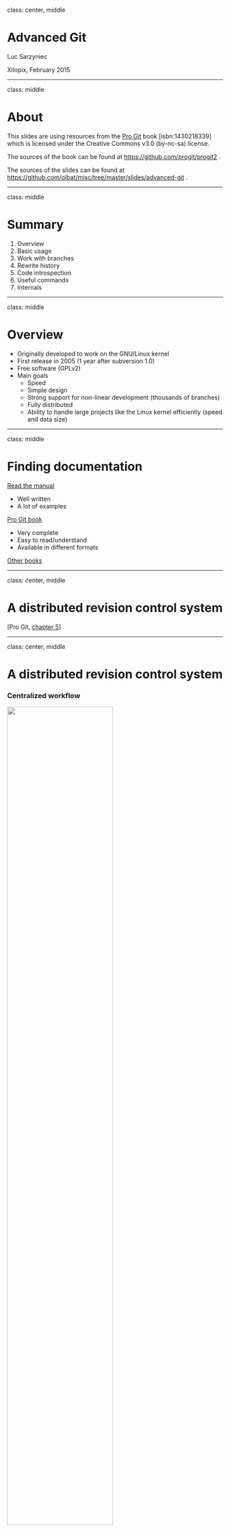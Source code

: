 class: center, middle

# Advanced Git

Luc Sarzyniec

Xilopix, February 2015

---

class: middle

# About

This slides are using resources from the [Pro Git](https://git-scm.com/book) book [isbn:1430218339] which is licensed under the Creative Commons v3.0 (by-nc-sa) license.

The sources of the book can be found at https://github.com/progit/progit2 .

The sources of the slides can be found at https://github.com/olbat/misc/tree/master/slides/advanced-git .

---

class: middle

# Summary

1. Overview
2. Basic usage
3. Work with branches
4. Rewrite history
5. Code introspection
6. Useful commands
7. Internals

---

class: middle

# Overview

* Originally developed to work on the GNU/Linux kernel
* First release in 2005 (1 year after subversion 1.0)
* Free software (GPLv2)
* Main goals
  * Speed
  * Simple design
  * Strong support for non-linear development (thousands of branches)
  * Fully distributed
  * Ability to handle large projects like the Linux kernel efficiently (speed and data size)

---

class: middle

# Finding documentation

[Read the manual](http://git-scm.com/docs)
* Well written
* A lot of examples

[Pro Git book](http://git-scm.com/book)
* Very complete
* Easy to read/understand
* Available in different formats

[Other books](https://www.quora.com/What-is-the-best-Git-book)

---

class: center, middle

# A distributed revision control system

[Pro Git, [chapter 5](http://git-scm.com/book/en/v2/Distributed-Git-Distributed-Workflows)]

---


class: center, middle

# A distributed revision control system

### Centralized workflow

<img src="centralized.png" width="70%"/>

---

class: center, middle

# A distributed revision control system

### Integration manager workflow

<img src="integration-manager.png" width="90%"/>

---

class: center, middle

# A distributed revision control system

### Dictator and Lieutenants workflow

<img src="benevolent-dictator.png" width="100%"/>

---

class: center, middle

# Git basics

[Pro Git, [chapter 2](http://git-scm.com/book/en/v2/Git-Basics-Getting-a-Git-Repository)]

---

class: middle

# Start to work

1. Create an empty (sandbox) repository
```bash
$ git init --bare /tmp/sandbox.git
```
2. Clone the repository
```bash
$ git clone file:///tmp/sandbox.git
```
3. Start to work in the master branch
```bash
$ cd /tmp/sandbox
$ git checkout -b master
```

---

class: center, middle

# State of the repository

[Pro Git, [chapter 2.2](http://git-scm.com/book/en/v2/Git-Basics-Recording-Changes-to-the-Repository)]

---

# State of the repository

* State of the repository in long format

```bash
$ git status
Changes to be committed:
	new file:   staged_file
	deleted:    file

Changes not staged for commit:
	modified:   modified_file

Untracked files:
	new_file
```

* State of the repository in short format

```bash
$ git status -s # --short
D  file
 M modified_file
A  staged_file
?? new_file
```

---

class: center

# State of files

<img src="lifecycle.png" width="80%"/>

---

class: center

# HEAD, index and working dir.

<img src="workflow.png"/>

[Git blog, [reset](http://git-scm.com/blog/2011/07/11/reset.html)]

---

class: center, middle

# Planing modifications

[Pro Git, [chapter 2.2](http://git-scm.com/book/en/v2/Git-Basics-Recording-Changes-to-the-Repository)]

---

# Staging modifications

* Stage only some parts of a file (interactive)
```bash
$ git add -p FILE # --patch
```

* Stage all indexed files that has changed
```bash
$ git add -u # --update
```

* Stage both modified and untracked files
```bash
$ git add -A # --all
```

* Unstage staged files
```bash
$ git reset HEAD FILE1 FILE2 .. FILEn
```

---

# Discard local modifications

* Discard changes in files
```bash
$ git checkout -- FILE1 FILE2 .. FILEn
```

* Undo commit and keep modified/new files in index
```bash
$ git reset --soft HEAD^
```

* Undo commit and remove modified/new files from index
```bash
$ git reset HEAD^
```

* Undo commit and undo changes to indexed files
```bash
$ git reset --hard HEAD^
```

[Pro Git, [chapter 2.4](http://git-scm.com/book/en/v2/Git-Basics-Undoing-Things)]

---

# Save repository state w/o commit

* Stash some modifications (saves the current diff)

```bash
$ git status -s
A  file
 M modified_file
D  removed_file
?? untracked_file

$ git stash save

$ git status -s
?? untracked_file
```

* List current stashed changes

```bash
$ git stash list
HEAD is now at ce499bc commit
stash@{0}: WIP on test: ce499bc commit
stash@{1}: WIP on master: 0029594 commit2
```

[Pro Git, [chapter 7.3](http://git-scm.com/book/en/v2/Git-Tools-Stashing-and-Cleaning)]

---

# Save repository state w/o commit

* Display a specific stash

```bash
$ git stash show stash@{0} # -p to show in diff format
file          | 1 +
modified_file | 2 +-
removed_file  | 0
3 files changed, 2 insertions(+), 1 deletion(-)
```

* Apply stashed changes (apply diff)

```bash
$ git stash apply # stash@{0}
$ git status -s
A  file
 M modified_file
D  removed_file
?? untracked_file
```

* Create a new branch and apply stashed changes in the top of it

```bash
git stash branch # stash@{0}
```

---

class: center, middle

# Save modifications

---

# Commit changes

* Commit and specify message on the CLI
```bash
$ git commit -m 'message'
```

* Skip the staging area
```bash
$ git commit -m "message" -a # ~ git add -a && commit
```

* Select what to commit (interactive)
```bash
$ git commit -m "message" -p # ~ git add -p && commit
```

* Rewrite (amend) the last commit (staged files will be added in the commit)
```bash
$ git commit --amend # --no-edit
```
---

class: center, middle

# View modifications

---

# View modifications

* View unstaged modifications
```bash
$ git diff
```

* View staged modifications
```bash
$ git diff --cached
```

* View modifications between two branches
```bash
$ git diff master..develop
$ git diff origin/develop..develop
```

* View changes of a specific file
```bash
$ git diff -- filename
$ git diff master..develop -- filename
```

---

# View modifications

* Summary of changes
```bash
$ git diff --stat
```

* Show ~bitwise diff
```bash
$ git diff --color-words
```

* View changes of a specific commit
```bash
$ git show HEAD~
```

* Show the content of a file in a specified version
```bash
$ git show HEAD~:filename
$ git show fa616be:filename
```

---

class: center, middle

# Explore the history

[Pro Git, [chapter 2.3](http://git-scm.com/book/en/v2/Git-Basics-Viewing-the-Commit-History)]


---

# Exploring the history

* Show the history of another branch in short version
```bash
$ git log --oneline branchname
```

* Show the history with branch names
```bash
$ git log --decorate # git config --global log.decorate true
```

* Show graph version of the history
```bash
$ git log --graph # --all to display every branches
```

* Summary of history gouped by author
```bash
$ git shortlog
```

---

# Specifying revisions

* The previous commit: `HEAD^`, `HEAD~`, `HEAD^1`
* The previous commit of the _develop_ branch: `develop~1` or `develop^1`
* Two commit before _fa616be_: `fa616be~2` or `fa616be^^`
* Three commit before this commit: `HEAD~3` or `HEAD^^^`

```bash
Commit tree          Revisions

G   H   I   J        A =      = A^0
 \ /     \ /         B = A^   = A^1     = A~1
  D   E   F          C = A^2  = A^2
   \  |  / \         D = A^^  = A^1^1   = A~2
    \ | /   |        E = B^2  = A^^2
     \|/    |        F = B^3  = A^^3
      B     C        G = A^^^ = A^1^1^1 = A~3
       \   /         H = D^2  = B^^2    = A^^^2  = A~2^2
        \ /          I = F^   = B^3^    = A^^3^
         A           J = F^2  = B^3^2   = A^^3^2
```

[[git rev-parse manual](http://git-scm.com/docs/git-rev-parse), section _SPECIFYING REVISIONS_]

---

class: center, middle

# Work in team

[Pro Git, [chapter 2.5](http://git-scm.com/book/en/v2/Git-Basics-Working-with-Remotes) and [chapter 5.2](http://git-scm.com/book/en/v2/Distributed-Git-Contributing-to-a-Project)]

---

# Download and upload changes

* Push several new branches on the remote
```bash
$ git push origin branchname name:othername HEAD:name
```

* Delete a branch from the remote
```bash
$ git push origin :branchname
```

* Delete local branches that track deleted remote branches
```bash
$ git fetch origin -p # --prune
```

* Fetch changes from a branch in a specific branch
```bash
$ git fetch origin master:updated_master
```

[Pro Git, [chapter 3.5](http://git-scm.com/book/en/v2/Git-Branching-Remote-Branches)]

---

# Working with remotes

Local view
```bash
$ find .git/refs -type f
.git/refs/heads/localbranch
.git/refs/heads/master
.git/refs/remotes/origin/master
.git/refs/remotes/origin/remotebranch
```

Classic state
```bash
                                        C1   C2   C3
uri:///project.git/refs/heads/master ----*----*----*
(remote,read-write)
                                        C1   C2
refs/remotes/origin/master --------------*----*
(local,read-only)
                                        C1
refs/heads/master -----------------------*
(local,read-write)
```

---

# Fetch and Pull

Fetch (`git fetch origin master`)
```bash
                                        C1   C2   C3
uri:///project.git/refs/heads/master ----*----*----*
(remote,read-write)                                | update
                                        C1   C2    v
refs/remotes/origin/master --------------*----*====*
(local,read-only)                                 C3
                                        C1
refs/heads/master -----------------------*
(local,read-write)
```

Pull (`git pull origin master` or `git fetch origin master:master`)
```bash
                                        C1   C2   C3
uri:///project.git/refs/heads/master ----*----*----*
(remote,read-write)                                | update
                                        C1   C2    v
refs/remotes/origin/master --------------*----*====*
(local,read-only)                                  | merge
                                        C1         v
refs/heads/master -----------------------*====*====*
(local,read-write)                           C2   C3
```

---

# Discard remote modifications

* Revert commits (applies the reverse diffs)
```bash
$ git revert COMMIT1 COMMIT2 .. COMMITn
$ git push origin
```

* Override a remote branch with a local one (TO AVOID)
```bash
$ git rebase -i ... # rewrite history
$ git push -f origin branch
# Prepare yourself to be punched by co-workers
```

---

class: center, middle

# Working with branches

[Pro Git, [chapter 3](http://git-scm.com/book/en/v2/Git-Branching-Branches-in-a-Nutshell)]

---

# Working in branches

```bash
$ git branch testing
```
<img src="head-to-master.png" width="80%"/>


---

# Working in branches

```bash
$ git checkout testing
```
<img src="head-to-testing.png" width="80%"/>

---

# Working in branches

```bash
$ git add ... && git commit ... # in testing
```
<img src="advance-testing.png" width="100%"/>

---

# Working in branches

```bash
$ git checkout master
```
<img src="checkout-master.png" width="100%"/>

---

# Working in branches

```bash
$ git add ... && git commit ... # in master
```
<img src="advance-master.png" width="100%"/>

---

# Working with branches

* Show history of HEAD's values (find deleted/reseted branch)
```bash
$ git reflog
```

* Create and checkout a new branch based on an existing one
```bash
$ git checkout -b feature origin/master
```

* Checkout a new empty branch
```bash
$ git checkout --orphan newbranch
$ git rm -r --cached .
```

* Clean: remove every local branches that has been merged
```bash
git branch --merged master | grep -v '^\*' | xargs -n 1 git branch -d
```

---

class: center, middle

# Integrate changes between branches

[Pro Git, [chapter 5.3](http://git-scm.com/book/en/v2/Distributed-Git-Maintaining-a-Project)]

---

# Integrate changes between branches

* Simple divergent history

<img src="basic-rebase-1.png" width="80%"/>

---

# Integrate changes between branches

* Merging
```bash
$ git checkout master
$ git merge experiment
```

<img src="basic-rebase-2.png" width="90%"/>

[Pro Git, [chapter 3.2](http://git-scm.com/book/en/v2/Git-Branching-Basic-Branching-and-Merging)]

---

# Integrate changes between branches

* Simple divergent history

<img src="basic-rebase-1.png" width="80%"/>

---

# Integrate changes between branches

* Rebasing
```bash
$ git checkout experiment
$ git rebase master
```

<img src="basic-rebase-3.png" width="100%"/>

[Pro Git, [chapter 3.6](http://git-scm.com/book/en/v2/Git-Branching-Rebasing)]

---

# Integrate changes between branches

* Rebasing
```bash
$ git checkout master
$ git merge --ff experiment
```

<img src="basic-rebase-4.png" width="100%"/>

---

# Integrate changes between branches

* Complex divergent history

<img src="interesting-rebase-1.png" width="80%"/>

---

# Integrate changes between branches

* Rebase a branch onto another
```bash
$ git rebase --onto master server client
```

<img src="interesting-rebase-2.png" width="100%"/>

---

# Integrate changes between branches

* Rebase a branch onto another
```bash
$ git checkout master
$ git merge --ff client
```

<img src="interesting-rebase-3.png" width="100%"/>

---

# Integrate changes between branches

* Another simple divergent history

<img src="cherry-1.png" width="85%"/>

---

# Integrate changes between branches

* Cherry-Picking (applies the diff of a commit on another branch)
```bash
$ git checkout master
$ git cherry-pick e43a6
```
<img src="cherry-2.png" width="90%"/>

[Pro Git, [chapter 5.3](http://git-scm.com/book/en/v2/Distributed-Git-Maintaining-a-Project)]

---

# Integrate changes between branches

* Cherry-Picking and keep track of the original commit

```bash
$ git checkout master

$ git cherry-pick -x db3e256ed4a23c92077aa2f136edab95970e8597

$ git show HEAD
commit 841a4e2375b5dc586c283fd4fb6f1f0a9ee443d3 (HEAD, master)
Author: Luc Sarzyniec <luc.sarzyniec@xilopix.com>
Date:   Tue Feb 24 08:27:00 2015 +0100

    commit4

    (cherry picked from commit db3e256ed4a23c92077aa2f136edab95970e8597)
```

---

class: center, middle

# Rewrite history

[Pro Git, [chapter 7.6](http://git-scm.com/book/en/v2/Git-Tools-Rewriting-History)]

---

# Rewrite history

* Rewrite (amend) the last commit

```bash
$ # git add ...; git rm ...
$ git commit --amend # --no-edit
```

* Rewrite several commits

```bash
$ git rebase -i HEAD~3
pick f7f3f6d commit 4
pick 310154e commit 5
pick a5f4a0d commit 6

# Rebase 710f0f8..a5f4a0d onto 710f0f8
#
# Commands:
#  p, pick = use commit
#  r, reword = use commit, but edit the commit message
#  e, edit = use commit, but stop for amending
#  s, squash = use commit, but meld into previous commit
#  f, fixup = like "squash", but discard this commit's log message
#  x, exec = run command (the rest of the line) using shell
```
---

# Rewrite history

* Rewrite commit messages only
```bash
$ git rebase -i HEAD~3
pick f7f3f6d commit 4
reword 310154e commit 5
pick a5f4a0d commit 6
```

* Re-order commits
```bash
$ git rebase -i HEAD~3
pick 310154e commit 5 # <-
pick f7f3f6d commit 4 # ->
pick a5f4a0d commit 6
```

* Delete commits
```bash
$ git rebase -i HEAD~3
pick f7f3f6d commit 4
pick a5f4a0d commit 6
```

---

class: center, middle

# Rewrite history
### Edit several commits

---

# Edit several commits

* Select which commit to edit

```bash
$ git rebase -i HEAD~3
edit f7f3f6d commit 4
edit 310154e commit 5
pick a5f4a0d commit 6
# Save and quit

Stopped at f7f3f6d ... commit 4
You can amend the commit now, with

	git commit --amend

Once you are satisfied with your changes, run

	git rebase --continue
```

* Rewrite the first commit

```bash
# edit files
$ git add ... # git rm ...
$ git commit --amend
```

---

# Edit several commits

* Continue with the second commit

```bash
$ git rebase --continue
Stopped at 310154e ... commit 5

# edit files
$ git add ... # git rm ...
$ git commit --amend

$ git rebase --continue
Successfully rebased and updated refs/heads/master.
```

* Check that everything was done as expected

```bash
$ git log --oneline -3
53bb260 commit 4 # SHA1 has changed since files were modified
f8765fa new commit 5 # SHA1 has changed since files and message were modified
4fc3652 commit 6 # SHA1 has changed since parents were modified
```

---

class: center, middle

# Rewrite history
### Mix commits

---

# Mix commits

* Select the commits to be mixed (with the previous commit)

```bash
$ git rebase -i HEAD~3
pick f7f3f6d commit 4
squash 310154e commit 5
pick a5f4a0d commit 6
```

* Create a new commit message

```bash
# This is a combination of 2 commits.
# The first commit's message is:
commit 4

# This is the 2nd commit message:
commit 5
```

* Check that everything was done as expected

```bash
$ git log --oneline -2
pick f7f3f6d commit 4 and 5
pick a5f4a0d commit 6
```
---

class: center, middle

# Rewrite history
### Insert new commits

---

# Insert new commits

* Select where to insert the commit (after witch existing commit)

```bash
$ git rebase -i HEAD~3
edit f7f3f6d commit 4
edit 310154e commit 5
pick a5f4a0d commit 6
```

* Add files and create new commits

```bash
$ git add ... && git commit -m "commit 4-1"
$ git rebase --continue
$ git add ... && git commit -m "commit 5-1"
$ git add ... && git commit -m "commit 5-2"
$ git rebase --continue
```

* Check that everything was done as expected

```bash
$ git log --oneline -6
f7f3f6d commit 4
0737964 commit 4-1
310154e commit 5
fa96cb9 commit 5-1
26cd81d commit 5-2
cc4ad9a commit 6
```

---

class: center, middle

# Rewrite history
### Split commits

---

# Split commits

* Select the commits to split

```bash
$ git rebase -i HEAD~3
pick f7f3f6d commit 4
edit 310154e commit 5
pick a5f4a0d commit 6
```

* Reset the current commit

```bash
$ git reset HEAD~
```

* Create several new commits

```bash
$ git add ...
$ git commit -m 'first'

$ git add ...
$ git commit -m 'second'

$ git add ...
$ git commit -m 'third'
```

---

# Split commits

* Continue once it's done

```bash
$ git rebase --continue
Successfully rebased and updated refs/heads/master.
```

* Check that everything was done as expected

```bash
$ git log --oneline -5
f7f3f6d commit 4
66b1120 first
afcd336 second
4fc3652 third
a5f4a0d commit 6
```

---

# Automatically rewrite history

* Automatically rewrite __all__ the history
```bash
git filter-branch --tree-filter 'rm -f passwords.txt' HEAD
```

* Change your email address
```bash
git filter-branch --commit-filter '
  if [ "$GIT_AUTHOR_EMAIL" = "schacon@localhost" ];
  then
          GIT_AUTHOR_NAME="Scott Chacon";
          GIT_AUTHOR_EMAIL="schacon@example.com";
          git commit-tree "$@";
  else
          git commit-tree "$@";
  fi' HEAD
```

---

class: center, middle

# Debugging

[Pro Git, [chapter 7.10](http://git-scm.com/book/en/v2/Git-Tools-Debugging-with-Git)]

---

# Code introspection

* Read the code annotated with commit/line

```bash
$ git blame -L 1,10 zlib.c
b0613ce0 (Jonathan Nieder 2010-11-06 06:47:34 -0500  1) /*
b0613ce0 (Jonathan Nieder 2010-11-06 06:47:34 -0500  2)  * zlib wrappers to make sure we don't silently miss errors
b0613ce0 (Jonathan Nieder 2010-11-06 06:47:34 -0500  3)  * at init time.
b0613ce0 (Jonathan Nieder 2010-11-06 06:47:34 -0500  4)  */
b0613ce0 (Jonathan Nieder 2010-11-06 06:47:34 -0500  5) #include "cache.h"
b0613ce0 (Jonathan Nieder 2010-11-06 06:47:34 -0500  6) 
1a507fc1 (Junio C Hamano  2011-06-10 10:31:34 -0700  7) static const char *zerr_to_string(int status)
b0613ce0 (Jonathan Nieder 2010-11-06 06:47:34 -0500  8) {
1a507fc1 (Junio C Hamano  2011-06-10 10:31:34 -0700  9)         switch (status) {
b0613ce0 (Jonathan Nieder 2010-11-06 06:47:34 -0500 10)         case Z_MEM_ERROR:
1a507fc1 (Junio C Hamano  2011-06-10 10:31:34 -0700 11)                 return "out of memory";
b0613ce0 (Jonathan Nieder 2010-11-06 06:47:34 -0500 12)         case Z_VERSION_ERROR:
1a507fc1 (Junio C Hamano  2011-06-10 10:31:34 -0700 13)                 return "wrong version";
1a507fc1 (Junio C Hamano  2011-06-10 10:31:34 -0700 14)         case Z_NEED_DICT:
1a507fc1 (Junio C Hamano  2011-06-10 10:31:34 -0700 15)                 return "needs dictionary";
1a507fc1 (Junio C Hamano  2011-06-10 10:31:34 -0700 16)         case Z_DATA_ERROR:
1a507fc1 (Junio C Hamano  2011-06-10 10:31:34 -0700 17)                 return "data stream error";
1a507fc1 (Junio C Hamano  2011-06-10 10:31:34 -0700 18)         case Z_STREAM_ERROR:
1a507fc1 (Junio C Hamano  2011-06-10 10:31:34 -0700 19)                 return "stream consistency error";
b0613ce0 (Jonathan Nieder 2010-11-06 06:47:34 -0500 20)         default:
```

---

# Code introspection

* In short format

```bash
$ git blame -L 1,10 -s zlib.c
b0613ce0  1) /*
b0613ce0  2)  * zlib wrappers to make sure we don't silently miss errors
b0613ce0  3)  * at init time.
b0613ce0  4)  */
b0613ce0  5) #include "cache.h"
b0613ce0  6) 
1a507fc1  7) static const char *zerr_to_string(int status)
b0613ce0  8) {
1a507fc1  9)    switch (status) {
b0613ce0 10)    case Z_MEM_ERROR:
1a507fc1 11)            return "out of memory";
b0613ce0 12)    case Z_VERSION_ERROR:
1a507fc1 13)            return "wrong version";
1a507fc1 14)    case Z_NEED_DICT:
1a507fc1 15)            return "needs dictionary";
1a507fc1 16)    case Z_DATA_ERROR:
1a507fc1 17)            return "data stream error";
1a507fc1 18)    case Z_STREAM_ERROR:
1a507fc1 19)            return "stream consistency error";
b0613ce0 20)    default:
```
---

# Code introspection

* See where sections of code originally came from

```bash
$ git blame -s -C -L 1,20 zlib.c 
b0613ce0 zlib.c     1) /*
39c68542 wrapper.c  2)  * zlib wrappers to make sure we don't silently miss errors
39c68542 wrapper.c  3)  * at init time.
39c68542 wrapper.c  4)  */
b0613ce0 zlib.c     5) #include "cache.h"
b0613ce0 zlib.c     6) 
1a507fc1 zlib.c     7) static const char *zerr_to_string(int status)
b0613ce0 zlib.c     8) {
1a507fc1 zlib.c     9)  switch (status) {
b0613ce0 zlib.c    10)  case Z_MEM_ERROR:
1a507fc1 zlib.c    11)          return "out of memory";
b0613ce0 zlib.c    12)  case Z_VERSION_ERROR:
1a507fc1 zlib.c    13)          return "wrong version";
1a507fc1 zlib.c    14)  case Z_NEED_DICT:
1a507fc1 zlib.c    15)          return "needs dictionary";
1a507fc1 zlib.c    16)  case Z_DATA_ERROR:
1a507fc1 zlib.c    17)          return "data stream error";
1a507fc1 zlib.c    18)  case Z_STREAM_ERROR:
1a507fc1 zlib.c    19)          return "stream consistency error";
b0613ce0 zlib.c    20)  default:
```

---

# Track a bug using binary search

* Start to search, specify the commit of the last working version

```bash
$ git bisect start HEAD v2.2.0
Bisecting: 150 revisions left to test after this (roughly 7 steps)
```

* At each step specify if the current snapshot is working or not

```bash
# Do some tests
$ git bisect good
Bisecting: 75 revisions left to test after this (roughly 6 steps)

# Do some tests
$ git bisect bad
Bisecting: 37 revisions left to test after this (roughly 5 steps)

# ...
```

* Find the version that introduced the bug (-> read the diff to understand)

```bash
# ...
bcbdeb1a1256f777e52192fa7da0f7dbad680162 is the first bad commit

$ git show -p bcbdeb1a1256f777e52192fa7da0f7dbad680162
```

---

# Track a bug automating binary search

* Find a command or create a script to reproduce the bug
```bash
rake test # ?
```

* Start the binary search
```bash
$ git bisect start HEAD v2.2.0
```

* Use the script to automatically run the binary search
```bash
$ git bisect run rake test
```

* Stop the binary search procedure
```bash
$ git bisect reset
```

[See [http://lwn.net/Articles/317154/](http://lwn.net/Articles/317154/)]

---

class: center, middle

# Other useful commands

[Pro Git, [chapter 7](http://git-scm.com/book/en/v2/Git-Tools-Revision-Selection)]

---

# Other useful commands

* Grep in a specific commit
```bash
git grep test 49e4c29
49e4c29:lib/disco/common/service.rb:      test_connect()
49e4c29:lib/disco/common/service.rb:    def test_connect()
```
* Find in which tag a commit was included
```bash
$ git describe --tag 49e4c299dc390698724da5d21de853c44737c65c
0.1.0
```

* Remove untracked files from the working directory
```bash
$ git clean # -d to remove directories too
```

* Create an archive of the repository (a commit/tag can be specified)
```bash
$ git archive -o soft-2.2.0.tar.gz v2.2.0
```
---

# Other useful commands

* Resolve conflicts using an external (GUI?) tool
```bash
$ git mergetool
```

[Pro Git, [chapter 3.2](http://git-scm.com/book/en/v2/Git-Branching-Basic-Branching-and-Merging#_basic_merge_conflicts)]

* Share changes saving commits in a bundle file (can be sent by mail, ...)
  * Create the bundle file
```bash
$ git bundle create repo.bundle HEAD master
```

  * Load the downloaded bundle file
```bash
$ git clone repo.bundle repo
```
```bash
$ git fetch ../commits.bundle master:other-master
```

[Pro Git, [chapter 7.12](http://git-scm.com/book/en/v2/Git-Tools-Bundling)]

---

class: middle

# Memo
```bash
$ git add -p
$ git checkout -- FILE
$ git reset REV # --soft/--hard
$ git stash
$ git commit --amend
$ git diff REV -- FILE
$ git diff --color-words
$ git show REV:FILE
$ git log --decorate --graph
$ git fetch origin BRANCH:OTHER_BRANCH
$ git revert REV
$ git rebase -i REV
$ git cherry-pick -x REV
$ git blame FILE
$ git bisect REV_END REV_START
$ git grep STR REV
$ git clean
$ git archive -o FILE.tar.gz REV
```

---

class: center, middle

# Internals
[Pro Git, [chapter 10](http://git-scm.com/book/en/v2/Git-Internals-Plumbing-and-Porcelain)]

---

class: middle

# Git: content-addressable filesystem

* Object database, index = SHA1 hash
* Objects are stored in the filesystem under the `.git/objects` directory
* Several kind of objects: commit, tree, blob, ...
* Objects linking each-other (commits, trees)
* Compression on demand or when files are too big

---

# Git objects: blobs

* Create and store a new blob (file) object:

```bash
$ echo "Awesome!" | git hash-object --stdin -w
6d4ed2c98c4fbe835280634af0cbddefffaf7ee6

$ touch file && git hash-object -w file
e69de29bb2d1d6434b8b29ae775ad8c2e48c5391
```

* Find this object in the filesystem

```bash
$ find .git/objects/
.git/objects/6d/
.git/objects/6d/4ed2c98c4fbe835280634af0cbddefffaf7ee6
```

* Get information about the object

```bash
$ git cat-file -t 6d4ed2c98c4fbe835280634af0cbddefffaf7ee6
blob

$ git cat-file -p 6d4ed2c98c4fbe835280634af0cbddefffaf7ee6
Awesome!
```
---

# Git objects representation

* Content of the file associated to the object
```bash
$ cat .git/objects/6d/4ed2c98c4fbe835280634af0cbddefffaf7ee6
xKÊÉOR°dp,O-ÎÏMUä,S
```

* _deflate_ (zip,gzip,zlib,...) decompressed content
```bash
$ cat .git/objects/6d/4ed2c98c4fbe835280634af0cbddefffaf7ee6 | \
  ruby -r zlib -e "p Zlib::Inflate.inflate(STDIN.read)"
"blob 9\x00Awesome!\n"
```

* Calculation of the SHA1 hash associated of the object
```bash
$ ruby -r digest/sha1 -e 'p Digest::SHA1.hexdigest("blob 9\x00Awesome!\n")'
"6d4ed2c98c4fbe835280634af0cbddefffaf7ee6"
```

---

# Git objects: commits and trees

* Content of a commit object

```bash
$ git cat-file -p $(git rev-parse HEAD) # 00c4dfee3c28787870d2574a50c5de3725d5fcfb
tree 4814e377c18f2da9cce56631f24e0d09181b0feb
parent e8a0d201e0b701d7c2de28cb33fa03ef59b22506
author Luc Sarzyniec <luc.sarzyniec@xilopix.com> 1424853891 +0100
committer Luc Sarzyniec <luc.sarzyniec@xilopix.com> 1424853895 +0100

Commit message
```

* Content of a tree object

```bash
$ git cat-file -p $(git rev-parse HEAD^{tree}) # 4814e377c18f2da9cce56631f24e0d09181b0feb
040000 tree e4af7700f8c091d18cc15f39c184490125fb0d17	dir
100644 blob e69de29bb2d1d6434b8b29ae775ad8c2e48c5391	file1
100644 blob e69de29bb2d1d6434b8b29ae775ad8c2e48c5391	file3
$ git cat-file -p e4af7700f8c091d18cc15f39c184490125fb0d17
100644 blob e69de29bb2d1d6434b8b29ae775ad8c2e48c5391	file2
```

---

class: middle

# A commit

<img src="commit-and-tree.png" width="100%"/>

---

class: middle

# History

<img src="commits-and-parents.png" width="100%"/>

---

class: middle

# Branches

<img src="branch-and-history.png" width="100%"/>

---

# Branches

* Branch = pointer on a commit object
```bash
$ cat .git/refs/heads/master
7f4ba4b6e3ba7075ca6b379ba23fd3088cbe69a8
```
* HEAD = pointer on the current branch
```bash
$ cat .git/HEAD
ref: refs/heads/master
```
* Create a branch
```bash
$ echo 7f4ba4b6e3ba7075ca6b379ba23fd3088cbe69a8 > .git/refs/heads/test
```
* Local and remote branches
```bash
$ find .git/refs -type f
.git/refs/remotes/origin
.git/refs/remotes/origin/HEAD
.git/refs/remotes/origin/master
.git/refs/heads/master
```

---

class: middle, center

# Thank you !
